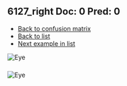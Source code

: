 ## 6127_right Doc: 0 Pred: 0
- [Back to confusion matrix](https://github.com/juliandewit/kaggle_retinopathy/blob/master/matrix.md)
- [Back to list](https://github.com/juliandewit/kaggle_retinopathy/blob/master/lists/00/list.md)
- [Next example in list](https://github.com/juliandewit/kaggle_retinopathy/blob/master/lists/00/61/613_left.md)

![Eye](https://retinopaty.blob.core.windows.net/size1024/6127_right_0.jpeg)

### 

![Eye]()
